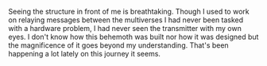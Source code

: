 Seeing the structure in front of me is breathtaking. Though I used to work on relaying messages between the multiverses I had never been tasked with a hardware problem, I had never seen the transmitter with my own eyes. I don't know how this behemoth was built nor how it was designed but the magnificence of it goes beyond my understanding. 
That's been happening a lot lately on this journey it seems.